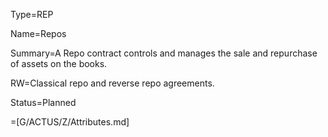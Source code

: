 Type=REP

Name=Repos

Summary=A Repo contract controls and manages the sale and repurchase of assets on the books.

RW=Classical repo and reverse repo agreements.

Status=Planned

=[G/ACTUS/Z/Attributes.md]
